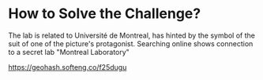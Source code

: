 # How to Solve the Challenge?

The lab is related to Université de Montreal, has hinted by the symbol of the suit of one of the picture's protagonist.
Searching online shows connection to a secret lab "Montreal Laboratory"

https://geohash.softeng.co/f25dugu